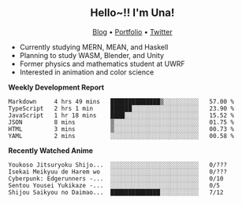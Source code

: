 <h2 align="center">
  Hello~!! I'm Una!
</h2>

<p align="center">
  <a href="https://anarchy.website/">Blog</a> &bull;
  <a href="https://una-ada.github.io/">Portfolio</a> &bull;
  <a href="https://twitter.com/xn__z7x">Twitter</a>
</p>

- Currently studying MERN, MEAN, and Haskell
- Planning to study WASM, Blender, and Unity
- Former physics and mathematics student at UWRF
- Interested in animation and color science

**Weekly Development Report**

<!--START_SECTION:waka-->

```text
Markdown     4 hrs 49 mins   ██████████████▒░░░░░░░░░░   57.00 %
TypeScript   2 hrs 1 min     ██████░░░░░░░░░░░░░░░░░░░   23.90 %
JavaScript   1 hr 18 mins    ████░░░░░░░░░░░░░░░░░░░░░   15.52 %
JSON         8 mins          ▒░░░░░░░░░░░░░░░░░░░░░░░░   01.75 %
HTML         3 mins          ▒░░░░░░░░░░░░░░░░░░░░░░░░   00.73 %
YAML         2 mins          ░░░░░░░░░░░░░░░░░░░░░░░░░   00.58 %
```

<!--END_SECTION:waka-->

**Recently Watched Anime**

<!-- RECENT-ANIME:START -->

    Youkoso Jitsuryoku Shijo...  ░░░░░░░░░░░░░░░░░░░░░░░░░   0/???
    Isekai Meikyuu de Harem wo   ░░░░░░░░░░░░░░░░░░░░░░░░░   0/???
    Cyberpunk: Edgerunners -...  ░░░░░░░░░░░░░░░░░░░░░░░░░   0/10
    Sentou Yousei Yukikaze -...  ░░░░░░░░░░░░░░░░░░░░░░░░░   0/5
    Shijou Saikyou no Daimao...  ██████████████░░░░░░░░░░░   7/12
<!-- RECENT-ANIME:END -->
